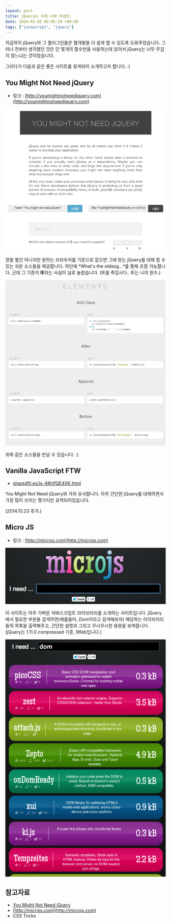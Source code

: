 ```yaml
---
layout: post
title: jQuery는 이제 너무 무겁다.
date: 2014-02-03 06:05:24 +09:00
tags: ["javascript", "jquery"]
---
```


지금까지 jQuery와 그 플러그인들은 웹개발을 더 쉽게 할 수 있도록 도와주었습니다. 그러나 전부터 생각했던 것은 단 몇개의 함수만을 사용하는데 있어서 jQuery는 너무 무겁지 않느냐는 것이었습니다.

그러다가 다음과 같은 좋은 사이트를 찾게되어 소개하고자 합니다. :)

## You Might Not Need jQuery

- 링크 : [http://youmightnotneedjquery.com](http://youmightnotneedjquery.com)

![Main Image of youmightnotneedjquery](/images/dev/javascript/you-might-not-need-jquery.png)

정말 별건 아니지만 원하는 브라우저를 기준으로 잡으면 그에 맞는 jQuery를 대체 할 수 있는 쉬운 소스들을 제공합니다. 하단에 *What's the oldesg...*를 통해 조절 가능합니다. 근데 그 기준이 **IE**라는 사실이 실로 놀랍습니다. (IE를 죽입시다.. IE는 나의 원수.)

![Example](/images/dev/javascript/you-might-not-need-jquery-example.png)

위와 같은 소스들을 만날 수 있습니다. :)

## Vanilla JavaScript FTW

- [sharedfil.es/js-48hIfQE4XK.html](http://sharedfil.es/js-48hIfQE4XK.html)

You Might Not Need jQuery와 거의 유사합니다. 아주 간단한 jQuery를 대체하면서 가장 많이 쓰이는 몇가지만 요약되어있습니다.

(2014.10.23 추가.)


## Micro JS

- 링크 : [http://microjs.com](http://microjs.com)

![Main Image of microjs](/images/dev/javascript/microjs.png)

이 사이트는 아주 가벼운 자바스크립트 라이브러리를 소개하는 사이트입니다. jQuery에서 필요한 부분을 검색하면(예를들어, *Dom*이라고 검색해보자) 해당하는 라이브러리들의 목록을 출력해주고, 간단한 설명과 그리고 무시무시한 용량을 보여줍니다. (jQuery는 1.11.0 compressed 기준, 96kb입니다.)

![Example](/images/dev/javascript/microjs-example.png)




## 참고자료

- [You Might Not Need jQuery](http://youmightnotneedjquery.com)
- [http://microjs.com](http://microjs.com)
- CSS Tricks
